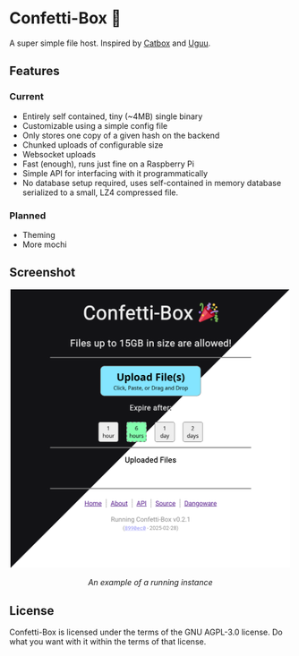 # Confetti-Box 🎉
A super simple file host. Inspired by [Catbox](https://catbox.moe) and 
[Uguu](https://uguu.se).

## Features
### Current
- Entirely self contained, tiny (~4MB) single binary 
- Customizable using a simple config file
- Only stores one copy of a given hash on the backend
- Chunked uploads of configurable size
- Websocket uploads
- Fast (enough), runs just fine on a Raspberry Pi
- Simple API for interfacing with it programmatically
- No database setup required, uses self-contained in memory database
  serialized to a small, LZ4 compressed file.

### Planned
- Theming
- More mochi

## Screenshot
<p align="center">
  <img width="500px" src="./images/Confetti-Box Screenshot.png">
  <p align="center"><i>An example of a running instance</i></p>
</p>

## License
Confetti-Box is licensed under the terms of the GNU AGPL-3.0 license. Do what 
you want with it within the terms of that license.
